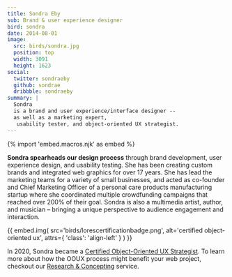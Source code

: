 ```yaml
---
title: Sondra Eby
sub: Brand & user experience designer
bird: sondra
date: 2014-08-01
image:
  src: birds/sondra.jpg
  position: top
  width: 3091
  height: 1623
social:
  twitter: sondraeby
  github: sondrae
  dribbble: sondraeby
summary: |
  Sondra
  is a brand and user experience/interface designer --
  as well as a marketing expert,
   usability tester, and object-oriented UX strategist.
---
```


{% import 'embed.macros.njk' as embed %}

**Sondra spearheads our design process**
through brand development, user experience design, and usability testing.
She has been creating custom brands
and integrated web graphics for over 17 years.
She has lead the marketing teams
for a variety of small businesses,
and acted as co-founder and Chief Marketing Officer
of a personal care products manufacturing startup
where she coordinated multiple crowdfunding campaigns
that reached over 200% of their goal.
Sondra is also a multimedia artist, author, and musician –
bringing a unique perspective
to audience engagement and interaction.

<div class="contain">

{{ embed.img(
  src='birds/lorescertificationbadge.png',
  alt='certified object-oriented ux',
    attrs={
    'class': 'align-left'
  }
) }}

In 2020, Sondra became a [Certified Object-Oriented UX Strategist].
To learn more about how the OOUX process might benefit your web project,
checkout our [Research & Concepting] service.
</div>

[Certified Object-Oriented UX Strategist]:https://www.objectorientedux.com/strategists/SondraEby
[Research & Concepting]: /services/planning/

